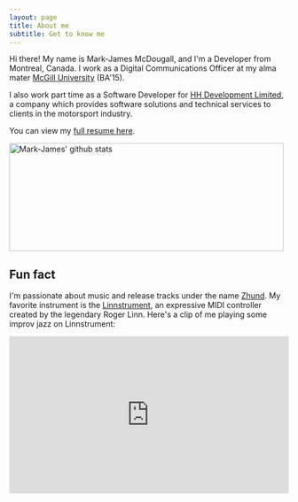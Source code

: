 ```yaml
---
layout: page
title: About me
subtitle: Get to know me
---
```

Hi there! My name is Mark-James McDougall, and I'm a Developer from Montreal, Canada. I work as a Digital Communications Officer at my alma mater <a href="https://mcgill.ca">McGill University</a> (BA'15).

I also work part time as a Software Developer for <a href="https://www.linkedin.com/company/hh-development-limited/about/">HH Development Limited</a>, a company which provides software solutions and technical services to clients in the motorsport industry. 

You can view my <a href="https://markjames.dev/resume">full resume here</a>.

<a href="https://github.com/markjamesm"><img src="https://github-readme-stats.vercel.app/api?username=markjamesm&count_private=true&show_icons=true" width="495" height="195" alt="Mark-James' github stats" title="Mark-James' github"></a>

## Fun fact

I'm passionate about music and release tracks under the name <a href="https://open.spotify.com/artist/04h01WGkLNuHzSzCBGbjCR">Zhund</a>. My favorite instrument is the <a href="https://linnstrument.com">Linnstrument</a>, an expressive MIDI controller created by the legendary Roger Linn. Here's a clip of me playing some improv jazz on Linnstrument:

<style>.embed-container { position: relative; padding-bottom: 56.25%; height: 0; overflow: hidden; max-width: 100%; } .embed-container iframe, .embed-container object, .embed-container embed { position: absolute; top: 0; left: 0; width: 100%; height: 100%; }</style><div class='embed-container'><iframe src='https://www.youtube.com/embed/njY9xBz9M18' frameborder='0' allowfullscreen></iframe></div>